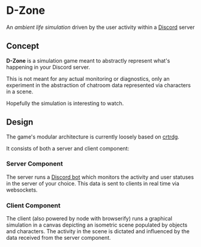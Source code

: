 # D-Zone
An _ambient life simulation_ driven by the user activity within a [Discord](https://discordapp.com) server

## Concept
**D-Zone** is a simulation game meant to abstractly represent what's happening in your Discord server.

This is not meant for any actual monitoring or diagnostics, only an experiment in the abstraction of chatroom data represented via characters in a scene.

Hopefully the simulation is interesting to watch.

## Design

The game's modular architecture is currently loosely based on [crtrdg](http://crtrdg.com/).

It consists of both a server and client component:

### Server Component
The server runs a [Discord bot](https://www.npmjs.com/package/discord.io) which monitors the activity and user statuses in the server of your choice. This data is sent to clients in real time via websockets.

### Client Component
The client (also powered by node with browserify) runs a graphical simulation in a canvas depicting an isometric scene populated by objects and characters. The activity in the scene is dictated and influenced by the data received from the server component.